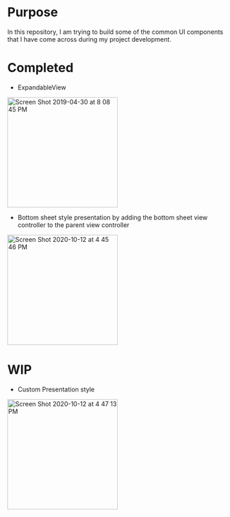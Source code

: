 # Purpose
In this repository, I am trying to build some of the common UI components that I have come across during my project development.

# Completed
 - ExpandableView

<img width="250" alt="Screen Shot 2019-04-30 at 8 08 45 PM" src="https://user-images.githubusercontent.com/5465858/70185470-b117eb00-169e-11ea-99d5-cfb8a8700992.gif">

- Bottom sheet style presentation by adding the bottom sheet view controller to the parent view controller
<img width="250" alt="Screen Shot 2020-10-12 at 4 45 46 PM" src="https://user-images.githubusercontent.com/5465858/95799727-68f82a80-0caa-11eb-9f4a-44978f8e4fd8.png">


# WIP
- Custom Presentation style <WIP>
<img width="250" alt="Screen Shot 2020-10-12 at 4 47 13 PM" src="https://user-images.githubusercontent.com/5465858/95799789-9c3ab980-0caa-11eb-9f65-7f1374af11fd.png">




